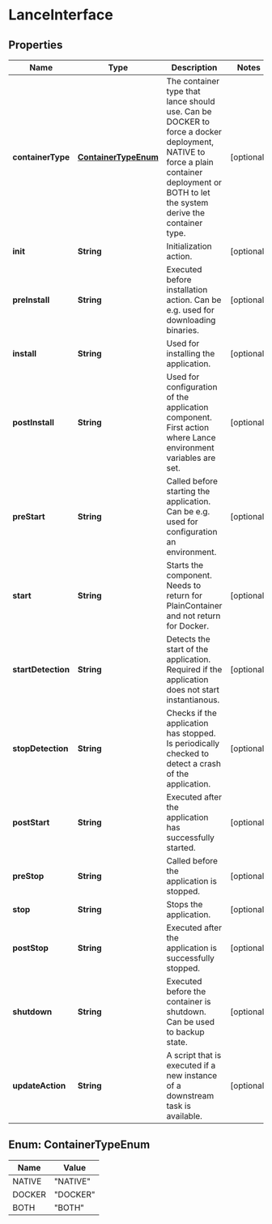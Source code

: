 
# LanceInterface

## Properties
Name | Type | Description | Notes
------------ | ------------- | ------------- | -------------
**containerType** | [**ContainerTypeEnum**](#ContainerTypeEnum) | The container type that lance should use. Can be DOCKER to force a docker deployment, NATIVE to force a plain container deployment or BOTH to let the system derive the container type.  |  [optional]
**init** | **String** | Initialization action.  |  [optional]
**preInstall** | **String** | Executed before installation action. Can be e.g. used for downloading binaries.  |  [optional]
**install** | **String** | Used for installing the application.  |  [optional]
**postInstall** | **String** | Used for configuration of the application component. First action where Lance environment variables are set.  |  [optional]
**preStart** | **String** | Called before starting the application. Can be e.g. used for configuration an environment.  |  [optional]
**start** | **String** | Starts the component. Needs to return for PlainContainer and not return for Docker.  |  [optional]
**startDetection** | **String** | Detects the start of the application. Required if the application does not start instantianous.  |  [optional]
**stopDetection** | **String** | Checks if the application has stopped. Is periodically checked to detect a crash of the application.  |  [optional]
**postStart** | **String** | Executed after the application has successfully started.  |  [optional]
**preStop** | **String** | Called before the application is stopped.  |  [optional]
**stop** | **String** | Stops the application.  |  [optional]
**postStop** | **String** | Executed after the application is successfully stopped.  |  [optional]
**shutdown** | **String** | Executed before the container is shutdown. Can be used to backup state.  |  [optional]
**updateAction** | **String** | A script that is executed if a new instance of a downstream task is available.  |  [optional]


<a name="ContainerTypeEnum"></a>
## Enum: ContainerTypeEnum
Name | Value
---- | -----
NATIVE | &quot;NATIVE&quot;
DOCKER | &quot;DOCKER&quot;
BOTH | &quot;BOTH&quot;



